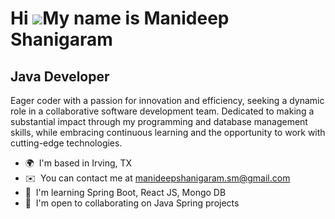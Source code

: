 Hi ![](https://user-images.githubusercontent.com/18350557/176309783-0785949b-9127-417c-8b55-ab5a4333674e.gif)My name is Manideep Shanigaram
===========================================================================================================================================

Java Developer
--------------

Eager coder with a passion for innovation and efficiency, seeking a dynamic role in a collaborative software development team. Dedicated to making a substantial impact through my programming and database management skills, while embracing continuous learning and the opportunity to work with cutting-edge technologies.

*   🌍  I'm based in Irving, TX
*   ✉️  You can contact me at [manideepshanigaram.sm@gmail.com](mailto:manideepshanigaram.sm@gmail.com)
*   🧠  I'm learning Spring Boot, React JS, Mongo DB
*   🤝  I'm open to collaborating on Java Spring projects
